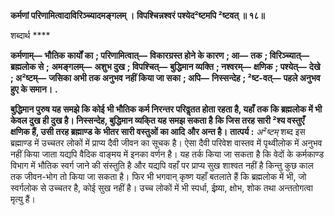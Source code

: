**कर्मणां परिणामित्वादाविरिञ्च्यादमङ्गलम् ।** **विपश्चिन्नश्वरं पश्येद²ष्टमपि ²ष्टवत् ॥ १८॥** 

शब्दार्थ **** 

**कर्मणाम्—** **भौतिक कार्यों का** **; परिणामित्वात्—** **विकारग्रस्त होने के कारण** **; आ—** **तक** **; विरिञ्च्यात्—** **ब्रह्मलोक से** **;** **अमङ्गलम्—** **अशुभ दुख** **; विपश्चित्—** **बुद्धिमान व्यक्ति** **; नश्वरम्—** **क्षणिक** **; पश्येत्—** **देखे** **; अ²ष्टम्—** **जसिका अभी तक अनुभव** **नहीं किया जा सका** **; अपि—** **निस्सन्देह** **; ²ष्ट-वत्—** **पहले अनुभव हुए के समान।** **.** 

**बुद्धिमान पुरुष यह समझे कि कोई भी भौतिक कर्म निरन्तर परिवॢतत होता रहता है, यहाँ** **तक कि ब्रह्मलोक में भी केवल दुख ही दुख है। निस्सन्देह, बुद्धिमान व्यकि्त यह समझ सकता है** **कि जिस तरह सारी ²श्य वस्तुएँ क्षणिक हैं, उसी तरह ब्रह्माण्ड के भीतर सारी वस्तुओं का आदि** **और अन्त है।** **तात्पर्य :** *अ²ष्टम्* शब्द इस ब्रह्माण्ड में उच्चतर लोकों में प्राप्य दैवी जीवन का सूचक है। ऐसा दैवी परिवेश वास्तव में पृथ्वीलोक में अनुभव नहीं किया जाता यद्यपि वैदिक वाङ्मय में इनका वर्णन है। यह तर्क किया जा सकता है कि वेदों के कर्मकाण्ड विभाग में भौतिक स्वर्ग जाने की संस्तुति है और यद्यपि वहाँ पर प्राप्य सुख शाश्वत नहीं है किन्तु कुछ काल तक जीवन-भोग तो किया जा सकता है। फिर भी भगवान् कृष्ण यहाँ बतलाते हैं कि ब्रह्मलोक में भी, जो स्वर्गलोक से उच्चतर है, कोई सुख नहीं है। उच्च लोकों में भी स्पर्धा, ईष्र्या, क्षोभ, शोक तथा अन्ततोगत्वा मृत्यु हैं।  
